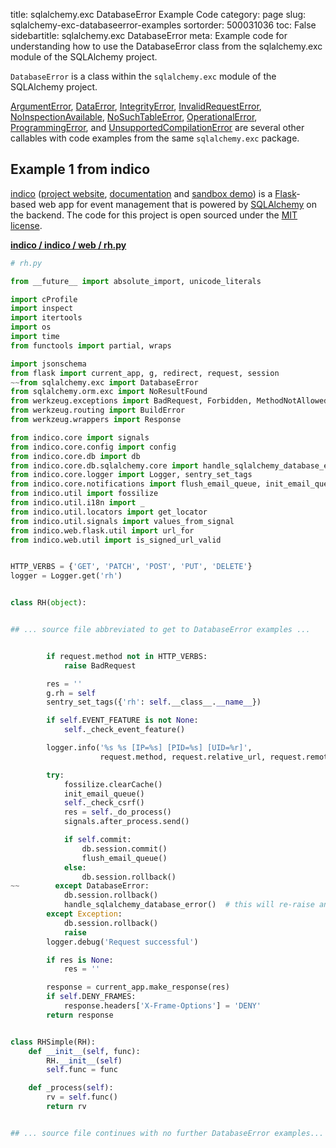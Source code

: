 title: sqlalchemy.exc DatabaseError Example Code
category: page
slug: sqlalchemy-exc-databaseerror-examples
sortorder: 500031036
toc: False
sidebartitle: sqlalchemy.exc DatabaseError
meta: Example code for understanding how to use the DatabaseError class from the sqlalchemy.exc module of the SQLAlchemy project.


`DatabaseError` is a class within the `sqlalchemy.exc` module of the SQLAlchemy project.

<a href="/sqlalchemy-exc-argumenterror-examples.html">ArgumentError</a>,
<a href="/sqlalchemy-exc-dataerror-examples.html">DataError</a>,
<a href="/sqlalchemy-exc-integrityerror-examples.html">IntegrityError</a>,
<a href="/sqlalchemy-exc-invalidrequesterror-examples.html">InvalidRequestError</a>,
<a href="/sqlalchemy-exc-noinspectionavailable-examples.html">NoInspectionAvailable</a>,
<a href="/sqlalchemy-exc-nosuchtableerror-examples.html">NoSuchTableError</a>,
<a href="/sqlalchemy-exc-operationalerror-examples.html">OperationalError</a>,
<a href="/sqlalchemy-exc-programmingerror-examples.html">ProgrammingError</a>,
and <a href="/sqlalchemy-exc-unsupportedcompilationerror-examples.html">UnsupportedCompilationError</a>
are several other callables with code examples from the same `sqlalchemy.exc` package.

## Example 1 from indico
[indico](https://github.com/indico/indico)
([project website](https://getindico.io/),
[documentation](https://docs.getindico.io/en/stable/installation/)
and [sandbox demo](https://sandbox.getindico.io/))
is a [Flask](/flask.html)-based web app for event management that is
powered by [SQLAlchemy](/sqlalchemy.html) on the backend. The code
for this project is open sourced under the
[MIT license](https://github.com/indico/indico/blob/master/LICENSE).

[**indico / indico / web / rh.py**](https://github.com/indico/indico/blob/master/indico/web/rh.py)

```python
# rh.py

from __future__ import absolute_import, unicode_literals

import cProfile
import inspect
import itertools
import os
import time
from functools import partial, wraps

import jsonschema
from flask import current_app, g, redirect, request, session
~~from sqlalchemy.exc import DatabaseError
from sqlalchemy.orm.exc import NoResultFound
from werkzeug.exceptions import BadRequest, Forbidden, MethodNotAllowed, NotFound
from werkzeug.routing import BuildError
from werkzeug.wrappers import Response

from indico.core import signals
from indico.core.config import config
from indico.core.db import db
from indico.core.db.sqlalchemy.core import handle_sqlalchemy_database_error
from indico.core.logger import Logger, sentry_set_tags
from indico.core.notifications import flush_email_queue, init_email_queue
from indico.util import fossilize
from indico.util.i18n import _
from indico.util.locators import get_locator
from indico.util.signals import values_from_signal
from indico.web.flask.util import url_for
from indico.web.util import is_signed_url_valid


HTTP_VERBS = {'GET', 'PATCH', 'POST', 'PUT', 'DELETE'}
logger = Logger.get('rh')


class RH(object):


## ... source file abbreviated to get to DatabaseError examples ...


        if request.method not in HTTP_VERBS:
            raise BadRequest

        res = ''
        g.rh = self
        sentry_set_tags({'rh': self.__class__.__name__})

        if self.EVENT_FEATURE is not None:
            self._check_event_feature()

        logger.info('%s %s [IP=%s] [PID=%s] [UID=%r]',
                    request.method, request.relative_url, request.remote_addr, os.getpid(), session.get('_user_id'))

        try:
            fossilize.clearCache()
            init_email_queue()
            self._check_csrf()
            res = self._do_process()
            signals.after_process.send()

            if self.commit:
                db.session.commit()
                flush_email_queue()
            else:
                db.session.rollback()
~~        except DatabaseError:
            db.session.rollback()
            handle_sqlalchemy_database_error()  # this will re-raise an exception
        except Exception:
            db.session.rollback()
            raise
        logger.debug('Request successful')

        if res is None:
            res = ''

        response = current_app.make_response(res)
        if self.DENY_FRAMES:
            response.headers['X-Frame-Options'] = 'DENY'
        return response


class RHSimple(RH):
    def __init__(self, func):
        RH.__init__(self)
        self.func = func

    def _process(self):
        rv = self.func()
        return rv


## ... source file continues with no further DatabaseError examples...

```

